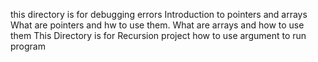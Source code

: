 this directory is for debugging errors
Introduction to pointers and arrays
What are pointers and hw to use them. What are arrays and how to use them
This Directory is for Recursion project
how to use argument to run program
